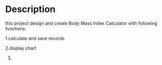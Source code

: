 Description
====== 
this project design and create Body Mass Index Calculator  with following functions:

1.calculate and save records

2.display chart

3.
